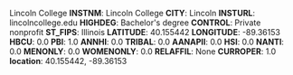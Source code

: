 
Lincoln College
**INSTNM**: Lincoln College 
**CITY**: Lincoln 
**INSTURL**: lincolncollege.edu 
**HIGHDEG**: Bachelor's degree 
**CONTROL**: Private nonprofit 
**ST_FIPS**: Illinois 
**LATITUDE**: 40.155442 
**LONGITUDE**: -89.36153 
**HBCU**: 0.0 
**PBI**: 1.0 
**ANNHI**: 0.0 
**TRIBAL**: 0.0 
**AANAPII**: 0.0 
**HSI**: 0.0 
**NANTI**: 0.0 
**MENONLY**: 0.0 
**WOMENONLY**: 0.0 
**RELAFFIL**: None 
**CURROPER**: 1.0 
**location**: 40.155442, -89.36153 